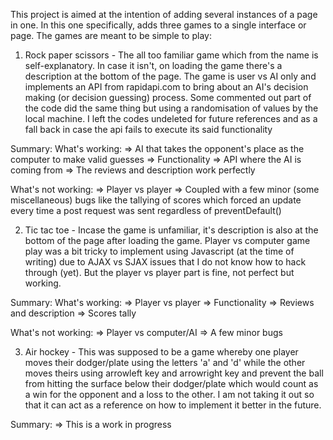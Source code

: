 This project is aimed at the intention of adding several instances of a page in one.
In this one specifically, adds three games to a single interface or page. The games are
meant to be simple to play:

1. Rock paper scissors - The all too familiar game which from the name is self-explanatory. In case it isn't, on loading the game there's a description at the bottom of the page. The game is user vs AI only and implements an API from rapidapi.com to bring about an AI's decision making (or decision guessing) process. Some commented out part of the code did the same thing but using a randomisation of values by the local machine. I left the codes undeleted for future references and as a fall back in case the api fails to execute its said functionality

Summary:
What's working: 
=> AI that takes the opponent's place as the computer to make valid guesses
=> Functionality
=> API where the AI is coming from
=> The reviews and description work perfectly

What's not working:
=> Player vs player 
=> Coupled with a few minor (some miscellaneous) bugs like the tallying of scores which forced an update every time a post request was sent regardless of preventDefault()

2. Tic tac toe - Incase the game is unfamiliar, it's description is also at the bottom of the page after loading the game. Player vs computer game play was a bit tricky to implement using Javascript (at the time of writing) due to AJAX vs SJAX issues that I do not know how to hack through (yet). But the player vs player part is fine, not perfect but working.

Summary:
What's working:
=> Player vs player
=> Functionality
=> Reviews and description
=> Scores tally

What's not working:
=> Player vs computer/AI
=> A few minor bugs

3. Air hockey - This was supposed to be a game whereby one player moves their dodger/plate using the letters 'a' and 'd' while the other moves theirs using arrowleft key and arrowright key and prevent the ball from hitting the surface below their dodger/plate which would count as a win for the opponent and a loss to the other. I am not taking it out so that it can act as a reference on how to implement it better in the future.

Summary:
=> This is a work in progress
